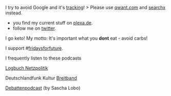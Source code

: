 



I try to avoid Google and it's <a href="https://www.wired.co.uk/article/how-to-delete-google-search-history-tracking" title="Take back control of all the personal data Google stores about you with our easy-to-follow security tips">tracking</a>! > Please use <a href="https://about.qwant.com/" title="https://www.honigdachse.de/dienste#suchmaschine">qwant.com</a> and <a href="https://suche.honigdachse.de/" title="https://www.honigdachse.de/dienste#suchmaschine">searchx</a> instead.

* you find my current stuff on <a href="https://plexa.de" title="my personal scrapbook">plexa.de</a>.
* follow me on <a href="https://twitter.com/gruenheit" title="@gruenheit">twitter</a>.

I go keto! My motto: It's important what you **dont** eat - avoid carbs! 


I support #<a href="https://www.qwant.com/?q=%23fridaysforfuture&client=opensearch" title="see current results on qwant">fridaysforfuture</a>.

I frequently listen to these podcasts

[Logbuch Netzpolitik](https://logbuch-netzpolitik.de/)

Deutschlandfunk Kultur [Breitband](https://www.deutschlandfunkkultur.de/breitband.1263.de.html)

[Debattenpodcast](https://www.spiegel.de/thema/sascha_lobo_podcast/) (by Sascha Lobo)